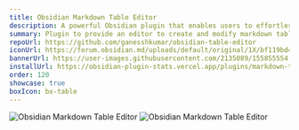 ```yaml
---
title: Obsidian Markdown Table Editor
description: A powerful Obsidian plugin that enables users to effortlessly create, edit, and manage markdown tables, enhancing productivity and organization within the Obsidian editor.
summary: Plugin to provide an editor to create and modify markdown tables.
repoUrl: https://github.com/ganesshkumar/obsidian-table-editor
iconUrl: https://forum.obsidian.md/uploads/default/original/1X/bf119bd48f748f4fd2d65f2d1bb05d3c806883b5.png
bannerUrl: https://user-images.githubusercontent.com/2135089/155855554-28f69b38-1f1c-4287-b2da-ba0b75ecc1e1.png 
installUrl: https://obsidian-plugin-stats.vercel.app/plugins/markdown-table-editor
order: 120
showcase: true
boxIcon: bx-table
---
```


<!-- An Obsidian plugin to paste data from Microsoft Excel, Google Sheets, Apple Numbers and LibreOffice Calc as Markdown tables in Obsidian editor. -->

![Obsidian Markdown Table Editor](https://img.shields.io/github/stars/ganesshkumar/obsidian-table-editor?style=social)
![Obsidian Markdown Table Editor](https://img.shields.io/github/downloads/ganesshkumar/obsidian-table-editor/total)